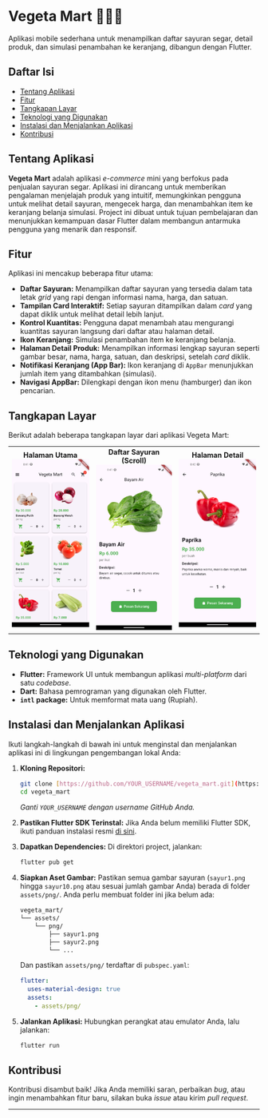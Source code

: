 # Vegeta Mart 🥦🥕🛒

Aplikasi mobile sederhana untuk menampilkan daftar sayuran segar, detail produk, dan simulasi penambahan ke keranjang, dibangun dengan Flutter.

## Daftar Isi

* [Tentang Aplikasi](#tentang-aplikasi)
* [Fitur](#fitur)
* [Tangkapan Layar](#tangkapan-layar)
* [Teknologi yang Digunakan](#teknologi-yang-digunakan)
* [Instalasi dan Menjalankan Aplikasi](#instalasi-dan-menjalankan-aplikasi)
* [Kontribusi](#kontribusi)

## Tentang Aplikasi

**Vegeta Mart** adalah aplikasi _e-commerce_ mini yang berfokus pada penjualan sayuran segar. Aplikasi ini dirancang untuk memberikan pengalaman menjelajah produk yang intuitif, memungkinkan pengguna untuk melihat detail sayuran, mengecek harga, dan menambahkan item ke keranjang belanja simulasi. Project ini dibuat untuk tujuan pembelajaran dan menunjukkan kemampuan dasar Flutter dalam membangun antarmuka pengguna yang menarik dan responsif.

## Fitur

Aplikasi ini mencakup beberapa fitur utama:

* **Daftar Sayuran:** Menampilkan daftar sayuran yang tersedia dalam tata letak _grid_ yang rapi dengan informasi nama, harga, dan satuan.
* **Tampilan Card Interaktif:** Setiap sayuran ditampilkan dalam _card_ yang dapat diklik untuk melihat detail lebih lanjut.
* **Kontrol Kuantitas:** Pengguna dapat menambah atau mengurangi kuantitas sayuran langsung dari daftar atau halaman detail.
* **Ikon Keranjang:** Simulasi penambahan item ke keranjang belanja.
* **Halaman Detail Produk:** Menampilkan informasi lengkap sayuran seperti gambar besar, nama, harga, satuan, dan deskripsi, setelah _card_ diklik.
* **Notifikasi Keranjang (App Bar):** Ikon keranjang di `AppBar` menunjukkan jumlah item yang ditambahkan (simulasi).
* **Navigasi AppBar:** Dilengkapi dengan ikon menu (hamburger) dan ikon pencarian.

## Tangkapan Layar

Berikut adalah beberapa tangkapan layar dari aplikasi Vegeta Mart:
<table>
  <tr>
    <td align="center">
      <b>Halaman Utama</b><br/>
      <img src="https://github.com/rizaljael/vegeta_mart/blob/main/screenshots/Screenshot_1750124512.png?raw=true" width="250px" alt="Screenshot Halaman Utama">
    </td>
    <td align="center">
      <b>Daftar Sayuran (Scroll)</b><br/>
      <img src="https://github.com/rizaljael/vegeta_mart/blob/main/screenshots/Screenshot_1750124523.png?raw=true" width="250px" alt="Screenshot Daftar Sayuran">
    </td>
    <td align="center">
      <b>Halaman Detail</b><br/>
      <img src="https://github.com/rizaljael/vegeta_mart/blob/main/screenshots/Screenshot_1750124533.png?raw=true" width="250px" alt="Screenshot Halaman Detail">
    </td>
  </tr>
  </table>

## Teknologi yang Digunakan

* **Flutter:** Framework UI untuk membangun aplikasi _multi-platform_ dari satu _codebase_.
* **Dart:** Bahasa pemrograman yang digunakan oleh Flutter.
* **`intl` package:** Untuk memformat mata uang (Rupiah).

## Instalasi dan Menjalankan Aplikasi

Ikuti langkah-langkah di bawah ini untuk menginstal dan menjalankan aplikasi ini di lingkungan pengembangan lokal Anda:

1.  **Kloning Repositori:**
    ```bash
    git clone [https://github.com/YOUR_USERNAME/vegeta_mart.git](https://github.com/YOUR_USERNAME/vegeta_mart.git)
    cd vegeta_mart
    ```
    _Ganti `YOUR_USERNAME` dengan username GitHub Anda._

2.  **Pastikan Flutter SDK Terinstal:**
    Jika Anda belum memiliki Flutter SDK, ikuti panduan instalasi resmi [di sini](https://flutter.dev/docs/get-started/install).

3.  **Dapatkan Dependencies:**
    Di direktori project, jalankan:
    ```bash
    flutter pub get
    ```

4.  **Siapkan Aset Gambar:**
    Pastikan semua gambar sayuran (`sayur1.png` hingga `sayur10.png` atau sesuai jumlah gambar Anda) berada di folder `assets/png/`. Anda perlu membuat folder ini jika belum ada:
    ```
    vegeta_mart/
    └── assets/
        └── png/
            ├── sayur1.png
            ├── sayur2.png
            └── ...
    ```
    Dan pastikan `assets/png/` terdaftar di `pubspec.yaml`:
    ```yaml
    flutter:
      uses-material-design: true
      assets:
        - assets/png/
    ```

5.  **Jalankan Aplikasi:**
    Hubungkan perangkat atau emulator Anda, lalu jalankan:
    ```bash
    flutter run
    ```

## Kontribusi

Kontribusi disambut baik! Jika Anda memiliki saran, perbaikan _bug_, atau ingin menambahkan fitur baru, silakan buka _issue_ atau kirim _pull request_.


---
